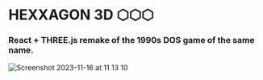 # HEXXAGON 3D ⬡⬡⬡

### React + THREE.js remake of the 1990s DOS game of the same name.
![Screenshot 2023-11-16 at 11 13 10](https://github.com/praghus/hexxagon/assets/5312169/dd953b60-d783-4fc8-8ee9-09a6a56d9756)
